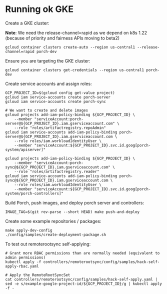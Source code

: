 # Running ok GKE

Create a GKE cluster:

**Note**: We need the release-channel=rapid as we depend on k8s 1.22 (because of priority and fairness APIs moving to beta2)

```
gcloud container clusters create-auto --region us-central1 --release-channel=rapid porch-dev
```

Ensure you are targeting the GKE cluster:
```
gcloud container clusters get-credentials --region us-central1 porch-dev
```

Create service accounts and assign roles:
```
GCP_PROJECT_ID=$(gcloud config get-value project)
gcloud iam service-accounts create porch-server
gcloud iam service-accounts create porch-sync

# We want to create and delete images
gcloud projects add-iam-policy-binding ${GCP_PROJECT_ID} \
    --member "serviceAccount:porch-server@${GCP_PROJECT_ID}.iam.gserviceaccount.com" \
    --role "roles/artifactregistry.repoAdmin"
gcloud iam service-accounts add-iam-policy-binding porch-server@${GCP_PROJECT_ID}.iam.gserviceaccount.com \
    --role roles/iam.workloadIdentityUser \
    --member "serviceAccount:${GCP_PROJECT_ID}.svc.id.goog[porch-system/apiserver]"

gcloud projects add-iam-policy-binding ${GCP_PROJECT_ID} \
    --member "serviceAccount:porch-sync@${GCP_PROJECT_ID}.iam.gserviceaccount.com" \
    --role "roles/artifactregistry.reader"
gcloud iam service-accounts add-iam-policy-binding porch-sync@${GCP_PROJECT_ID}.iam.gserviceaccount.com \
    --role roles/iam.workloadIdentityUser \
    --member "serviceAccount:${GCP_PROJECT_ID}.svc.id.goog[porch-system/porch-controllers]"
```

Build Porch, push images, and deploy porch server and controllers:

```
IMAGE_TAG=$(git rev-parse --short HEAD) make push-and-deploy
```

Create some example repositories / packages:

```
make apply-dev-config
./config/samples/create-deployment-package.sh
```

To test out remoterootsync self-applying:

```
# Grant more RBAC permissions than are normally needed (equivalent to admin permissions)
kubectl apply -f controllers/remoterootsync/config/samples/hack-self-apply-rbac.yaml

# Apply the RemoteRootSyncSet
cat controllers/remoterootsync/config/samples/hack-self-apply.yaml | sed -e s/example-google-project-id/${GCP_PROJECT_ID}/g | kubectl apply -f -
```
